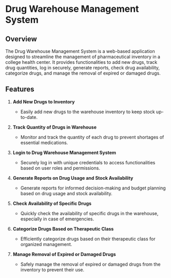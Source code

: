 # Drug Warehouse Management System

## Overview
The Drug Warehouse Management System is a web-based application designed to streamline the management of pharmaceutical inventory in a college health center. It provides functionalities to add new drugs, track drug quantities, log in securely, generate reports, check drug availability, categorize drugs, and manage the removal of expired or damaged drugs.

## Features

1. **Add New Drugs to Inventory**
   - Easily add new drugs to the warehouse inventory to keep stock up-to-date.

2. **Track Quantity of Drugs in Warehouse**
   - Monitor and track the quantity of each drug to prevent shortages of essential medications.

3. **Login to Drug Warehouse Management System**
   - Securely log in with unique credentials to access functionalities based on user roles and permissions.

4. **Generate Reports on Drug Usage and Stock Availability**
   - Generate reports for informed decision-making and budget planning based on drug usage and stock availability.

5. **Check Availability of Specific Drugs**
   - Quickly check the availability of specific drugs in the warehouse, especially in case of emergencies.

6. **Categorize Drugs Based on Therapeutic Class**
   - Efficiently categorize drugs based on their therapeutic class for organized management.

7. **Manage Removal of Expired or Damaged Drugs**
   - Safely manage the removal of expired or damaged drugs from the inventory to prevent their use.